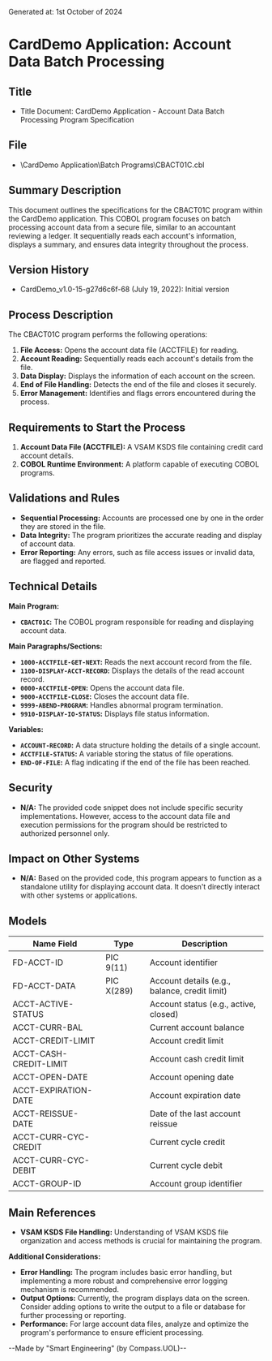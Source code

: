 Generated at: 1st October of 2024

# CardDemo Application: Account Data Batch Processing

## Title

- Title Document: CardDemo Application - Account Data Batch Processing Program Specification

## File

- \CardDemo Application\Batch Programs\CBACT01C.cbl

## Summary Description

This document outlines the specifications for the CBACT01C program within the CardDemo application. This COBOL program focuses on batch processing account data from a secure file, similar to an accountant reviewing a ledger. It sequentially reads each account's information, displays a summary, and ensures data integrity throughout the process.

## Version History

- CardDemo_v1.0-15-g27d6c6f-68 (July 19, 2022): Initial version

## Process Description

The CBACT01C program performs the following operations:

1. **File Access:** Opens the account data file (ACCTFILE) for reading.
2. **Account Reading:** Sequentially reads each account's details from the file.
3. **Data Display:** Displays the information of each account on the screen.
4. **End of File Handling:** Detects the end of the file and closes it securely.
5. **Error Management:** Identifies and flags errors encountered during the process.

## Requirements to Start the Process

1. **Account Data File (ACCTFILE):** A VSAM KSDS file containing credit card account details.
2. **COBOL Runtime Environment:**  A platform capable of executing COBOL programs.

## Validations and Rules

* **Sequential Processing:**  Accounts are processed one by one in the order they are stored in the file.
* **Data Integrity:**  The program prioritizes the accurate reading and display of account data.
* **Error Reporting:**  Any errors, such as file access issues or invalid data, are flagged and reported.

## Technical Details

**Main Program:**

* **`CBACT01C`:**  The COBOL program responsible for reading and displaying account data.

**Main Paragraphs/Sections:**

* **`1000-ACCTFILE-GET-NEXT`:** Reads the next account record from the file.
* **`1100-DISPLAY-ACCT-RECORD`:**  Displays the details of the read account record.
* **`0000-ACCTFILE-OPEN`:** Opens the account data file.
* **`9000-ACCTFILE-CLOSE`:** Closes the account data file.
* **`9999-ABEND-PROGRAM`:**  Handles abnormal program termination.
* **`9910-DISPLAY-IO-STATUS`:**  Displays file status information.

**Variables:**

* **`ACCOUNT-RECORD`:** A data structure holding the details of a single account.
* **`ACCTFILE-STATUS`:** A variable storing the status of file operations.
* **`END-OF-FILE`:** A flag indicating if the end of the file has been reached.

## Security

- **N/A:** The provided code snippet does not include specific security implementations. However, access to the account data file and execution permissions for the program should be restricted to authorized personnel only.

## Impact on Other Systems

* **N/A:**  Based on the provided code, this program appears to function as a standalone utility for displaying account data. It doesn't directly interact with other systems or applications.

## Models

| Name Field | Type | Description |
|---|---|---|
| FD-ACCT-ID | PIC 9(11) | Account identifier |
| FD-ACCT-DATA | PIC X(289) | Account details (e.g., balance, credit limit) |
| ACCT-ACTIVE-STATUS |  | Account status (e.g., active, closed) |
| ACCT-CURR-BAL |  | Current account balance |
| ACCT-CREDIT-LIMIT |  | Account credit limit |
| ACCT-CASH-CREDIT-LIMIT |  | Account cash credit limit |
| ACCT-OPEN-DATE |  | Account opening date |
| ACCT-EXPIRATION-DATE |  | Account expiration date |
| ACCT-REISSUE-DATE |  | Date of the last account reissue |
| ACCT-CURR-CYC-CREDIT |  | Current cycle credit |
| ACCT-CURR-CYC-DEBIT |  | Current cycle debit |
| ACCT-GROUP-ID |  | Account group identifier |

## Main References

* **VSAM KSDS File Handling:** Understanding of VSAM KSDS file organization and access methods is crucial for maintaining the program.

**Additional Considerations:**

* **Error Handling:**  The program includes basic error handling, but implementing a more robust and comprehensive error logging mechanism is recommended.
* **Output Options:**  Currently, the program displays data on the screen. Consider adding options to write the output to a file or database for further processing or reporting.
* **Performance:**  For large account data files, analyze and optimize the program's performance to ensure efficient processing.

--Made by "Smart Engineering" (by Compass.UOL)--